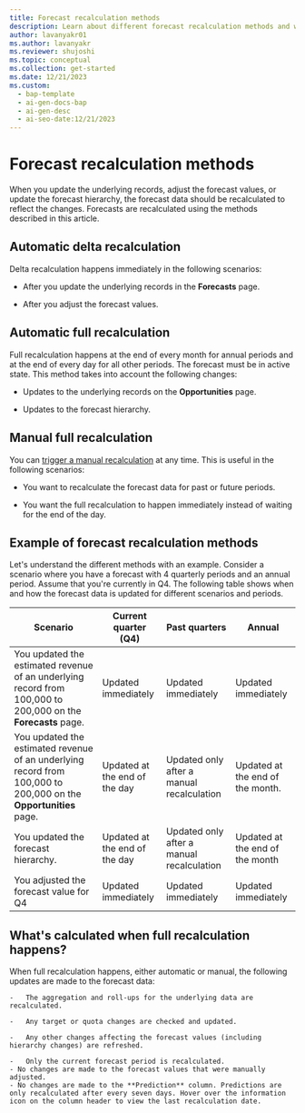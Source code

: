 ```yaml
---
title: Forecast recalculation methods
description: Learn about different forecast recalculation methods and when and how the forecast data is updated with an example.
author: lavanyakr01
ms.author: lavanyakr
ms.reviewer: shujoshi
ms.topic: conceptual
ms.collection: get-started
ms.date: 12/21/2023
ms.custom:
  - bap-template
  - ai-gen-docs-bap
  - ai-gen-desc
  - ai-seo-date:12/21/2023
---
```


# Forecast recalculation methods

When you update the underlying records, adjust the forecast values, or update the forecast hierarchy, the forecast data should be recalculated to reflect the changes. Forecasts are recalculated using the methods described in this article.

## Automatic delta recalculation

Delta recalculation happens immediately in the following scenarios:

- After you update the underlying records in the **Forecasts** page.

- After you adjust the forecast values.

## Automatic full recalculation

Full recalculation happens at the end of every month for annual periods and at the end of every day for all other periods. The forecast must be in active state. This method takes into account the following changes:

- Updates to the underlying records on the **Opportunities** page.

- Updates to the forecast hierarchy.  

## Manual full recalculation

You can [trigger a manual recalculation](keep-forecast-data-up-to-date.md) at any time. This is useful in the following scenarios:

- You want to recalculate the forecast data for past or future periods.

- You want the full recalculation to happen immediately instead of waiting for the end of the day.

## Example of forecast recalculation methods

Let's understand the different methods with an example. Consider a scenario where you have a forecast with 4 quarterly periods and an annual period. Assume that you're currently in Q4. The following table shows when and how the forecast data is updated for different scenarios and periods.

| Scenario | Current quarter (Q4) | Past quarters | Annual | 
|----------|----|---------------|--------|
| You updated the estimated revenue of an underlying record from 100,000 to 200,000 on the **Forecasts** page. | Updated immediately | Updated immediately | Updated immediately |
|You updated the estimated revenue of an underlying record from 100,000 to 200,000 on the **Opportunities** page. | Updated at the end of the day | Updated only after a manual recalculation | Updated at the end of the month. | 
| You updated the forecast hierarchy. | Updated at the end of the day | Updated only after a manual recalculation | Updated at the end of the month |
| You adjusted the forecast value for Q4 | Updated immediately | Updated immediately | Updated immediately |

## What's calculated when full recalculation happens?

When full recalculation happens, either automatic or manual, the following updates are made to the forecast data:

    -	The aggregation and roll-ups for the underlying data are recalculated.
    
    -	Any target or quota changes are checked and updated.
    
    -	Any other changes affecting the forecast values (including hierarchy changes) are refreshed.
    
    -	Only the current forecast period is recalculated.
    - No changes are made to the forecast values that were manually adjusted.
    - No changes are made to the **Prediction** column. Predictions are only recalculated after every seven days. Hover over the information icon on the column header to view the last recalculation date.
